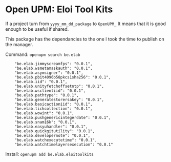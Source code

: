 # Open UPM: Eloi Tool Kits

If a project turn from `yyyy_mm_dd_package` to `OpenUPM_`
It means that it is good enough to be useful if shared.

This package has the dependancies to the one I took the time to publish on the manager.

Command: `openupm search be.elab`
```
    "be.elab.jimmyscreamfps": "0.0.1",
    "be.elab.wsmetamaskauth": "0.0.1",
    "be.elab.asymsigner": "0.0.1",
    "be.elab.pbit4096b58pkcs1sha256": "0.0.1",
    "be.elab.iid": "0.0.1",
    "be.elab.unityfetchoffsetntp": "0.0.1",
    "be.elab.wsclientiid": "0.0.1",
    "be.elab.pathtype": "0.0.1",
    "be.elab.generatestorersakey": "0.0.1",
    "be.elab.basicactioniid": "0.0.1",
    "be.elab.tickcollection": "0.0.1",
    "be.elab.wowint": "0.0.1",
    "be.elab.pushgenericintegerdate": "0.0.1",
    "be.elab.snam16k": "0.0.1",
    "be.elab.easyuhandler": "0.0.1",
    "be.elab.quickgitutility": "0.0.1",
    "be.elab.developernote": "0.0.1",
    "be.elab.watchexecutetime": "0.0.1",
    "be.elab.watchtimelayersexecution": "0.0.1"
```


Install: `openupm add be.elab.eloitoolkits`
